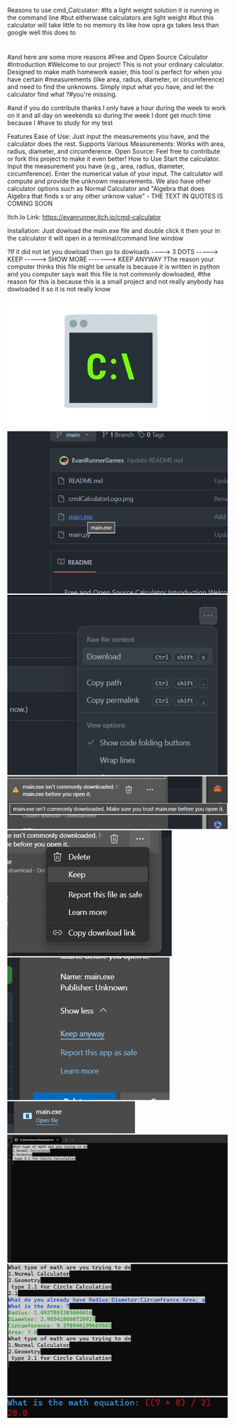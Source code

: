 Reasons to use cmd_Calculator:
#Its a light weight solution it is running in the command line
#but eitherwase calculators are light weight
#but this calculator will take little to no memory its like how opra gx takes less than google well this does to
#
#and here are some more reasons
#Free and Open Source Calculator
#Introduction
#Welcome to our project! This is not your ordinary calculator. Designed to make math homework easier, this tool is perfect for when you have certain #measurements (like area, radius, diameter, or circumference) and need to find the unknowns. Simply input what you have, and let the calculator find what ?#you're missing.

#and if you do contribute thanks I only have a hour during the week to work on it and all day on weekends so during the week I dont get much time because I #have to study for my test

Features
Ease of Use: Just input the measurements you have, and the calculator does the rest.
Supports Various Measurements: Works with area, radius, diameter, and circumference.
Open Source: Feel free to contribute or fork this project to make it even better!
How to Use
Start the calculator.
Input the measurement you have (e.g., area, radius, diameter, circumference).
Enter the numerical value of your input.
The calculator will compute and provide the unknown measurements.
We also have other calculator options such as Normal Calculator and "Algebra that does Algebra that finds x or any other unknow value" - THE TEXT IN QUOTES IS COMING SOON

Itch.Io Link:
https://evanrunner.itch.io/cmd-calculator

Installation:
Just dowload the main.exe file and double click it then your in the calculator it will open in a terminal/command line window

?If it did not let you dowload then go to dowloads ----> 3 DOTS -----> KEEP -----> SHOW MORE -------> KEEP ANYWAY
?The reason your computer thinks this file might be unsafe is because it is written in python and you computer says wait this file is not commonly dowloaded, #the reason for this is because this is a small project and not really anybody has dowloaded it so it is not really know

![Alt text](cmdCalculatorLogo.png)

![Alt text](HowToInstall/1.png)
![Alt text](HowToInstall/2.png)
![Alt text](HowToInstall/3.png)
![Alt text](HowToInstall/4.png)
![Alt text](HowToInstall/5.png)
![Alt text](HowToInstall/6.png)
![Alt text](HowToInstall/7.png)
![Alt text](HowToInstall/8.png)
![Alt text](HowToInstall/9.png)
